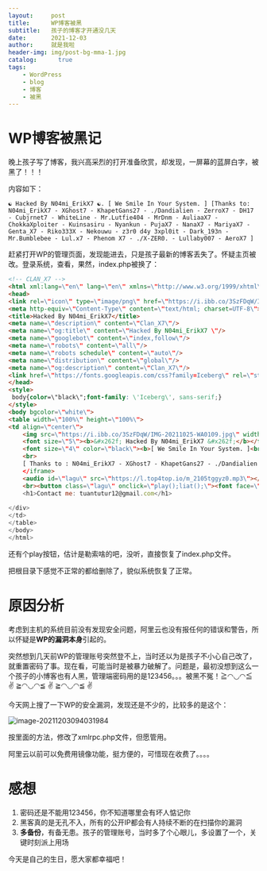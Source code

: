 ```yaml
---
layout:     post
title:      WP博客被黑
subtitle:   孩子的博客才开通没几天
date:       2021-12-03
author:     就是我啦
header-img: img/post-bg-mma-1.jpg
catalog: 	  true
tags:
    - WordPress    
    - blog  
    - 博客      
    - 被黑  
---
```


# WP博客被黑记



晚上孩子写了博客，我兴高采烈的打开准备欣赏，却发现，一屏幕的蓝屏白字，被黑了！！！

内容如下：

`☯ Hacked By N04mi_ErikX7 ☯. [ We Smile In Your System. ] [Thanks to: N04mi_ErikX7 - XGhost7 - KhapetGans27 - ./Dandialien - ZerroX7 - DH17 - Cubjrnet7 - WhiteLine - Mr.Lutfie404 - MrDnm - AuliaaX7 - ChokkaXploiter - Kuinsasiru - Nyankun - PujaX7 - NanaX7 - MariyaX7 - Genta_X7 - Riko333X - Nekouwu - z3r0 d4y 3xpl0it - Dark_193n - Mr.Bumblebee - Lul.x7 - Phenom X7 - ./X-ZER0. - Lullaby007 - AeroX7 ]`



赶紧打开WP的管理页面，发现能进去，只是孩子最新的博客丢失了。怀疑主页被改。登录系统，查看，果然，index.php被换了：

```html
<!-- CLAN_X7 -->
<html xml:lang=\"en\" lang=\"en\" xmlns=\"http://www.w3.org/1999/xhtml\">
<head>
<link rel=\"icon\" type=\"image/png\" href=\"https://i.ibb.co/3SzFDqW/IMG-20211025-WA0109.jpg\"/>
<meta http-equiv=\"Content-Type\" content=\"text/html; charset=UTF-8\">
<title>Hacked By N04mi_ErikX7</title>
<meta name=\"description\" content=\"Clan_X7\"/>
<meta name=\"og:title\" content=\"Hacked By N04mi_ErikX7 \"/>
<meta name=\"googlebot\" content=\"index,follow\"/>
<meta name=\"robots\" content=\"all\"/>
<meta name=\"robots schedule\" content=\"auto\"/>
<meta name=\"distribution\" content=\"global\"/>
<meta name=\"og:description\" content=\"Clan_X7\"/>
<link href=\"https://fonts.googleapis.com/css?family=Iceberg\" rel=\"stylesheet\">
</head>
<style>
 body{color=\"black\";font-family: \'Iceberg\', sans-serif;}
</style>
<body bgcolor=\"white\">
<table width=\"100%\" height=\"100%\">
<td align=\"center\">
	<img src=\"https://i.ibb.co/3SzFDqW/IMG-20211025-WA0109.jpg\" width=\"450\" height=\"450\"/><br>
	<font size=\"5\"><b>&#x262f; Hacked By N04mi_ErikX7 &#x262f;</b></font><br>
	<font size=\"4\" color=\"black\"><b>[ We Smile In Your System. ]<br>
	<br>
	[ Thanks to : N04mi_ErikX7 - XGhost7 - KhapetGans27 - ./Dandialien - ZerroX7 - DH17 - Cubjrnet7 - WhiteLine - Mr.Lutfie404 - MrDnm - AuliaaX7 - ChokkaXploiter - Kuinsasiru - Nyankun - PujaX7 - NanaX7 - MariyaX7 - Genta_X7 - Riko333X - Nekouwu - z3r0 d4y 3xpl0it - Dark_193n - Mr.Bumblebee - Lul.x7 - Phenom X7 - ./X-ZER0. - Lullaby007 - AeroX7 ]</b></font><br
	</iframe>
	<audio id=\"lagu\" src=\"https://l.top4top.io/m_2105tggyz0.mp3\"></audio>
	<br><button class=\"lagu\" onclick=\"play();liat();\"><font face=\"Iceberg\" size=\"3\" color=\"black\">Play</font></button> <button class=\"lagu\" onclick=\"pause(); liat();\"><font face=\"Iceberg\" size=\"3\" color=\"black\">Pause</font></button></audio> <script> function play(){ var audio = document.getElementById(\'lagu\'); audio.play(); } function liat(){ document.getElementById(\'galiat\').style.visibility=\'visible\'; } function pause(){ var audio = document.getElementById(\'lagu\'); audio.pause(); } function liat(){ document.getElementById(\'galiat\').style.visibility=\'visible\'; } </script>
	<h1>Contact me: tuantutur12@gmail.com</h1>
	
</div>
</td>
</table>
</body>
</html>
```



还有个play按钮，估计是勒索啥的吧，没听，直接恢复了index.php文件。

把根目录下感觉不正常的都给删除了，貌似系统恢复了正常。



# 原因分析

考虑到主机的系统目前没有发现安全问题，阿里云也没有报任何的错误和警告，所以怀疑是**WP的漏洞本身**引起的。

突然想到几天前WP的管理账号突然登不上，当时还以为是孩子不小心自己改了，就重置密码了事。现在看，可能当时是被暴力破解了。问题是，最初没想到这么一个孩子的小博客也有人黑，管理端密码用的是123456。。。被黑不冤！≧◠◡◠≦ ✌ ≧◠◡◠≦ ✌ ≧◠◡◠≦ ✌

今天网上搜了一下WP的安全漏洞，发现还是不少的，比较多的是这个：

![image-20211203094031984](https://gitee.com/shenyao/sohossl/raw/master/images/image-20211203094031984.png)



按里面的方法，修改了xmlrpc.php文件，但愿管用。



阿里云以前可以免费用镜像功能，挺方便的，可惜现在收费了。。。。



# 感想

1. 密码还是不能用123456，你不知道哪里会有坏人惦记你
2. 黑客真的是无孔不入，所有的公开IP都会有人持续不断的在扫描你的漏洞
3. **多备份**，有备无患。孩子的管理账号，当时多了个心眼儿，多设置了一个，关键时刻派上用场



今天是自己的生日，愿大家都幸福吧！
